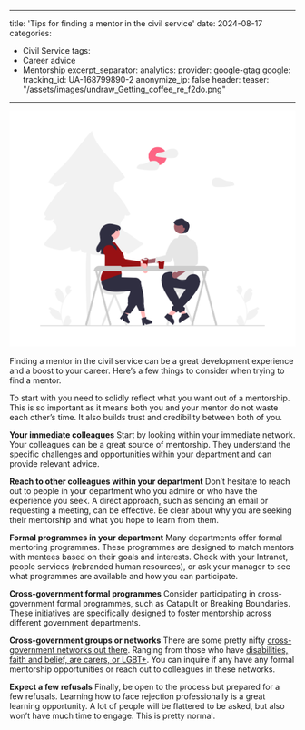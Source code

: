 ---
title: 'Tips for finding a mentor in the civil service'
date: 2024-08-17
categories:
  - Civil Service
tags:
  - Career advice
  - Mentorship
excerpt_separator: <!--more-->
analytics:
  provider: google-gtag
  google:
    tracking_id: UA-168799890-2
    anonymize_ip: false
header:
  teaser: "/assets/images/undraw_Getting_coffee_re_f2do.png"
  ---

![](/assets/images/undraw_Getting_coffee_re_f2do.png)

Finding a mentor in the civil service can be a great development experience and a boost to your career. Here’s a few things to consider when trying to find a mentor.

To start with you need to solidly reflect what you want out of a mentorship. This is so important as it means both you and your mentor do not waste each other’s time. It also builds trust and credibility between both of you. 

**Your immediate colleagues**
Start by looking within your immediate network. Your colleagues can be a great source of mentorship. They understand the specific challenges and opportunities within your department and can provide relevant advice. 

**Reach to other colleagues within your department**
Don’t hesitate to reach out to people in your department who you admire or who have the experience you seek. A direct approach, such as sending an email or requesting a meeting, can be effective. Be clear about why you are seeking their mentorship and what you hope to learn from them.

**Formal programmes in your department**
Many departments offer formal mentoring programmes. These programmes are designed to match mentors with mentees based on their goals and interests. Check with your Intranet, people services (rebranded human resources), or ask your manager to see what programmes are available and how you can participate.

**Cross-government formal programmes**
Consider participating in cross-government formal programmes, such as Catapult or Breaking Boundaries. These initiatives are specifically designed to foster mentorship across different government departments.

**Cross-government groups or networks**
There are some pretty nifty [cross-government networks out there](https://www.civil-service-careers.gov.uk/civil-service-networks/). Ranging from those who have [disabilities, faith and belief, are carers, or LGBT+](https://www.gov.uk/government/publications/civil-service-staff-networks). You can inquire if any have any formal mentorship opportunities or reach out to colleagues in these networks.

**Expect a few refusals**
Finally, be open to the process but prepared for a few refusals. Learning how to face rejection professionally is a great learning opportunity. A lot of people will be flattered to be asked, but also won’t have much time to engage. This is pretty normal.
